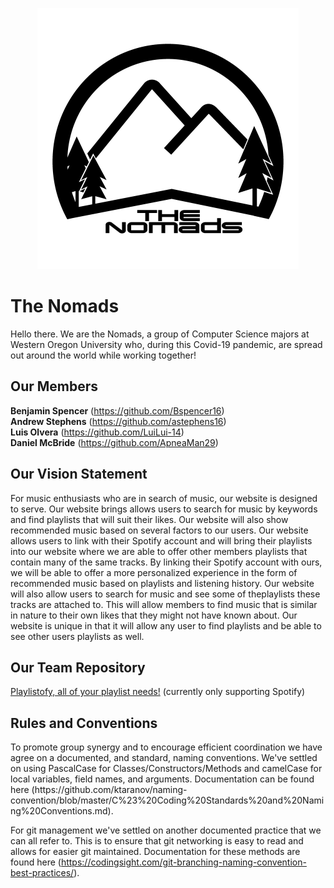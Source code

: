 ﻿<center><p><img src="1.%20Milestone%201/Logo/Logo%20with%20White%20Background.png"></p></center>
<h1 id="the-nomads">The Nomads</h1>
<p>Hello there. We are the Nomads, a group of Computer Science majors at Western Oregon University who, during this Covid-19 pandemic, are spread out around the world while working together!</p>
<h2 id="our-members">Our Members</h2>
<p><strong>Benjamin Spencer</strong> (<a href="https://github.com/Bspencer16">https://github.com/Bspencer16</a>)<br>
<strong>Andrew Stephens</strong> (<a href="https://github.com/astephens16">https://github.com/astephens16</a>)<br>
<strong>Luis Olvera</strong> (<a href="https://github.com/LuiLui-14">https://github.com/LuiLui-14</a>)<br>
<strong>Daniel McBride</strong> (<a href="https://github.com/ApneaMan29">https://github.com/ApneaMan29</a>)</p>
<h2 id="our-vision-statement">Our Vision Statement</h2>
<p>For music enthusiasts who are in search of music, our website is designed to serve. Our website brings allows users to search for music by keywords and find playlists that will suit their likes. Our website will also show recommended music based on several factors to our users. Our website allows users to link with their Spotify account and will bring their playlists into our website where we are able to offer other members playlists that contain many of the same tracks. By linking their Spotify account with ours, we will be able to offer a more personalized experience in the form of recommended music based on playlists and listening history. Our website will also allow users to search for music and see some of theplaylists these tracks are attached to. This will allow members to find music that is similar in nature to their own likes that they might not have known about. Our website is unique in that it will allow any user to find playlists and be able to see other users playlists as well.</p>
<h2 id="our-team-repository">Our Team Repository</h2>
<p><a href="https://github.com/ApneaMan29/TheNomads">Playlistofy, all of your playlist needs!</a> (currently only supporting Spotify)</p>

<h2 id="rules-and-conventions">Rules and Conventions</h2>
<p>To promote group synergy and to encourage efficient coordination we have agree on a documented, and standard, naming conventions. We've settled on using PascalCase for Classes/Constructors/Methods and camelCase for local variables, field names, and arguments.
Documentation can be found here (https://github.com/ktaranov/naming-convention/blob/master/C%23%20Coding%20Standards%20and%20Naming%20Conventions.md).

For git management we've settled on another documented practice that we can all refer to. This is to ensure that git networking is easy to read and allows for easier git maintained. Documentation for these methods are found here (https://codingsight.com/git-branching-naming-convention-best-practices/).</p>